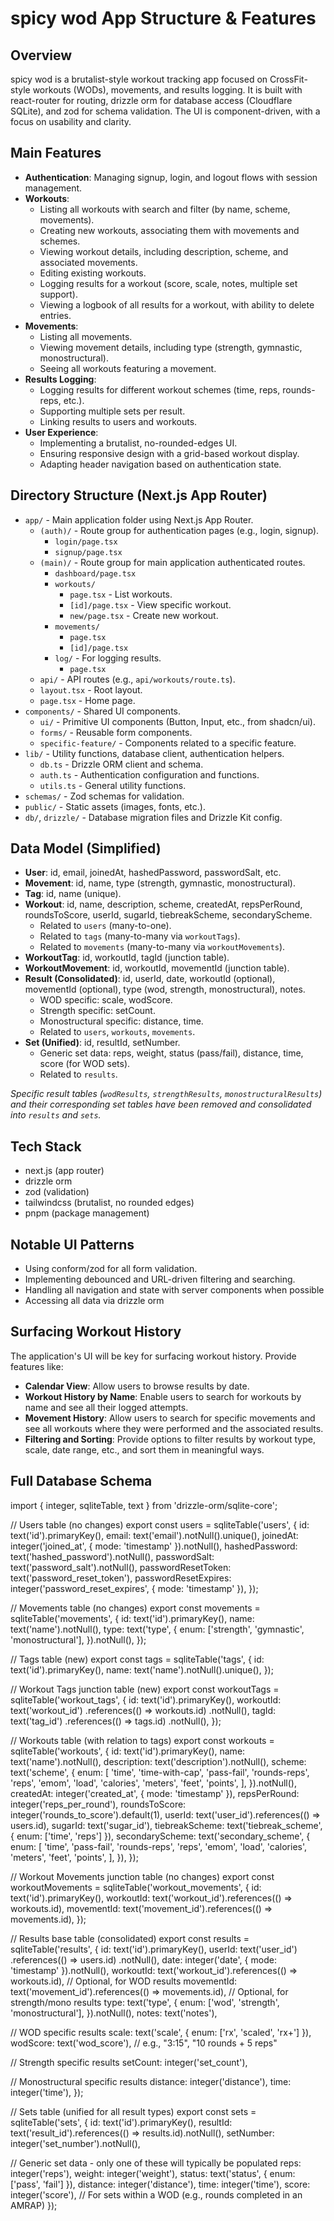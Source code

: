 # spicy wod App Structure & Features

## Overview

spicy wod is a brutalist-style workout tracking app focused on CrossFit-style workouts (WODs), movements, and results logging. It is built with react-router for routing, drizzle orm for database access (Cloudflare SQLite), and zod for schema validation. The UI is component-driven, with a focus on usability and clarity.

## Main Features

- **Authentication**: Managing signup, login, and logout flows with session management.
- **Workouts**:
  - Listing all workouts with search and filter (by name, scheme, movements).
  - Creating new workouts, associating them with movements and schemes.
  - Viewing workout details, including description, scheme, and associated movements.
  - Editing existing workouts.
  - Logging results for a workout (score, scale, notes, multiple set support).
  - Viewing a logbook of all results for a workout, with ability to delete entries.
- **Movements**:
  - Listing all movements.
  - Viewing movement details, including type (strength, gymnastic, monostructural).
  - Seeing all workouts featuring a movement.
- **Results Logging**:
  - Logging results for different workout schemes (time, reps, rounds-reps, etc.).
  - Supporting multiple sets per result.
  - Linking results to users and workouts.
- **User Experience**:
  - Implementing a brutalist, no-rounded-edges UI.
  - Ensuring responsive design with a grid-based workout display.
  - Adapting header navigation based on authentication state.

## Directory Structure (Next.js App Router)

- `app/` - Main application folder using Next.js App Router.
  - `(auth)/` - Route group for authentication pages (e.g., login, signup).
    - `login/page.tsx`
    - `signup/page.tsx`
  - `(main)/` - Route group for main application authenticated routes.
    - `dashboard/page.tsx`
    - `workouts/`
      - `page.tsx` - List workouts.
      - `[id]/page.tsx` - View specific workout.
      - `new/page.tsx` - Create new workout.
    - `movements/`
      - `page.tsx`
      - `[id]/page.tsx`
    - `log/` - For logging results.
      - `page.tsx`
  - `api/` - API routes (e.g., `api/workouts/route.ts`).
  - `layout.tsx` - Root layout.
  - `page.tsx` - Home page.
- `components/` - Shared UI components.
  - `ui/` - Primitive UI components (Button, Input, etc., from shadcn/ui).
  - `forms/` - Reusable form components.
  - `specific-feature/` - Components related to a specific feature.
- `lib/` - Utility functions, database client, authentication helpers.
  - `db.ts` - Drizzle ORM client and schema.
  - `auth.ts` - Authentication configuration and functions.
  - `utils.ts` - General utility functions.
- `schemas/` - Zod schemas for validation.
- `public/` - Static assets (images, fonts, etc.).
- `db/`, `drizzle/` - Database migration files and Drizzle Kit config.

## Data Model (Simplified)

- **User**: id, email, joinedAt, hashedPassword, passwordSalt, etc.
- **Movement**: id, name, type (strength, gymnastic, monostructural).
- **Tag**: id, name (unique).
- **Workout**: id, name, description, scheme, createdAt, repsPerRound, roundsToScore, userId, sugarId, tiebreakScheme, secondaryScheme.
  - Related to `users` (many-to-one).
  - Related to `tags` (many-to-many via `workoutTags`).
  - Related to `movements` (many-to-many via `workoutMovements`).
- **WorkoutTag**: id, workoutId, tagId (junction table).
- **WorkoutMovement**: id, workoutId, movementId (junction table).
- **Result (Consolidated)**: id, userId, date, workoutId (optional), movementId (optional), type (wod, strength, monostructural), notes.
  - WOD specific: scale, wodScore.
  - Strength specific: setCount.
  - Monostructural specific: distance, time.
  - Related to `users`, `workouts`, `movements`.
- **Set (Unified)**: id, resultId, setNumber.
  - Generic set data: reps, weight, status (pass/fail), distance, time, score (for WOD sets).
  - Related to `results`.

_Specific result tables (`wodResults`, `strengthResults`, `monostructuralResults`) and their corresponding set tables have been removed and consolidated into `results` and `sets`._

## Tech Stack

- next.js (app router)
- drizzle orm 
- zod (validation)
- tailwindcss (brutalist, no rounded edges)
- pnpm (package management)

## Notable UI Patterns

- Using conform/zod for all form validation.
- Implementing debounced and URL-driven filtering and searching.
- Handling all navigation and state with server components when possible
- Accessing all data via drizzle orm

## Surfacing Workout History

The application's UI will be key for surfacing workout history. Provide features like:

- **Calendar View**: Allow users to browse results by date.
- **Workout History by Name**: Enable users to search for workouts by name and see all their logged attempts.
- **Movement History**: Allow users to search for specific movements and see all workouts where they were performed and the associated results.
- **Filtering and Sorting**: Provide options to filter results by workout type, scale, date range, etc., and sort them in meaningful ways.


## Full Database Schema
import { integer, sqliteTable, text } from 'drizzle-orm/sqlite-core';

// Users table (no changes)
export const users = sqliteTable('users', {
  id: text('id').primaryKey(),
  email: text('email').notNull().unique(),
  joinedAt: integer('joined_at', { mode: 'timestamp' }).notNull(),
  hashedPassword: text('hashed_password').notNull(),
  passwordSalt: text('password_salt').notNull(),
  passwordResetToken: text('password_reset_token'),
  passwordResetExpires: integer('password_reset_expires', { mode: 'timestamp' }),
});

// Movements table (no changes)
export const movements = sqliteTable('movements', {
  id: text('id').primaryKey(),
  name: text('name').notNull(),
  type: text('type', {
    enum: ['strength', 'gymnastic', 'monostructural'],
  }).notNull(),
});

// Tags table (new)
export const tags = sqliteTable('tags', {
  id: text('id').primaryKey(),
  name: text('name').notNull().unique(),
});

// Workout Tags junction table (new)
export const workoutTags = sqliteTable('workout_tags', {
  id: text('id').primaryKey(),
  workoutId: text('workout_id')
    .references(() => workouts.id)
    .notNull(),
  tagId: text('tag_id')
    .references(() => tags.id)
    .notNull(),
});

// Workouts table (with relation to tags)
export const workouts = sqliteTable('workouts', {
  id: text('id').primaryKey(),
  name: text('name').notNull(),
  description: text('description').notNull(),
  scheme: text('scheme', {
    enum: [
      'time',
      'time-with-cap',
      'pass-fail',
      'rounds-reps',
      'reps',
      'emom',
      'load',
      'calories',
      'meters',
      'feet',
      'points',
    ],
  }).notNull(),
  createdAt: integer('created_at', { mode: 'timestamp' }),
  repsPerRound: integer('reps_per_round'),
  roundsToScore: integer('rounds_to_score').default(1),
  userId: text('user_id').references(() => users.id),
  sugarId: text('sugar_id'),
  tiebreakScheme: text('tiebreak_scheme', { enum: ['time', 'reps'] }),
  secondaryScheme: text('secondary_scheme', {
    enum: [
      'time',
      'pass-fail',
      'rounds-reps',
      'reps',
      'emom',
      'load',
      'calories',
      'meters',
      'feet',
      'points',
    ],
  }),
});

// Workout Movements junction table (no changes)
export const workoutMovements = sqliteTable('workout_movements', {
  id: text('id').primaryKey(),
  workoutId: text('workout_id').references(() => workouts.id),
  movementId: text('movement_id').references(() => movements.id),
});

// Results base table (consolidated)
export const results = sqliteTable('results', {
  id: text('id').primaryKey(),
  userId: text('user_id')
    .references(() => users.id)
    .notNull(),
  date: integer('date', { mode: 'timestamp' }).notNull(),
  workoutId: text('workout_id').references(() => workouts.id), // Optional, for WOD results
  movementId: text('movement_id').references(() => movements.id), // Optional, for strength/mono results
  type: text('type', {
    enum: ['wod', 'strength', 'monostructural'],
  }).notNull(),
  notes: text('notes'),

  // WOD specific results
  scale: text('scale', { enum: ['rx', 'scaled', 'rx+'] }),
  wodScore: text('wod_score'), // e.g., "3:15", "10 rounds + 5 reps"

  // Strength specific results
  setCount: integer('set_count'),

  // Monostructural specific results
  distance: integer('distance'),
  time: integer('time'),
});

// Sets table (unified for all result types)
export const sets = sqliteTable('sets', {
  id: text('id').primaryKey(),
  resultId: text('result_id').references(() => results.id).notNull(),
  setNumber: integer('set_number').notNull(),

  // Generic set data - only one of these will typically be populated
  reps: integer('reps'),
  weight: integer('weight'),
  status: text('status', { enum: ['pass', 'fail'] }),
  distance: integer('distance'),
  time: integer('time'),
  score: integer('score'), // For sets within a WOD (e.g., rounds completed in an AMRAP)
});